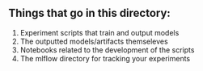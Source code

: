 ## Things that go in this directory:
1. Experiment scripts that train and output models
2. The outputted models/artifacts themseleves
3. Notebooks related to the development of the scripts
4. The mlflow directory for tracking your experiments
